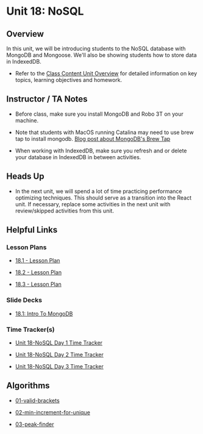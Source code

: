 # Unit 18: NoSQL

## Overview

In this unit, we will be introducing students to the NoSQL database with MongoDB and Mongoose. We'll also be showing students how to store data in IndexedDB.

  * Refer to the [Class Content Unit Overview](../../../01-Class-Content/18-NoSQL/README.md) for detailed information on key topics, learning objectives and homework.

## Instructor / TA Notes

* Before class, make sure you install MongoDB and Robo 3T on your machine. 

* Note that students with MacOS running Catalina may need to use brew tap to install mongodb. [Blog post about MongoDB's Brew Tap](https://www.mongodb.com/blog/post/mongodbs-official-brew-tap-now-open-and-flowing)

* When working with IndexedDB, make sure you refresh and or delete your database in IndexedDB in between activities.

## Heads Up

* In the next unit, we will spend a lot of time practicing performance optimizing techniques. This should serve as a transition into the React unit. If necessary, replace some activities in the next unit with review/skipped activities from this unit.

## Helpful Links

### Lesson Plans

  * [18.1 - Lesson Plan](01-Day_MongoDB/18.1-LESSON-PLAN.md)

  * [18.2 - Lesson Plan](02-Day_Mongoose/18.2-LESSON-PLAN.md)

  * [18.3 - Lesson Plan](03-Day_IndexedDB/18.3-LESSON-PLAN.md)

### Slide Decks

  * [18.1: Intro To MongoDB](https://docs.google.com/presentation/d/1JHT8-zZ-JWHg_zKDXEVy-leNegSipr26HBTNIEl3J3Y/edit?usp=sharing)

### Time Tracker(s)

  * [Unit 18-NoSQL Day 1 Time Tracker](https://docs.google.com/spreadsheets/d/1a4JbqI3NUd2qe6nKqYF_w5X0TXz7tG_TKXa1fcvuaXM/edit?usp=sharing)

  * [Unit 18-NoSQL Day 2 Time Tracker](https://docs.google.com/spreadsheets/d/1lICiFCUP4-tUDzW8lw64clnlr9OlhczRgVDer8eRZrU/edit?usp=sharing)

  * [Unit 18-NoSQL Day 3 Time Tracker](https://docs.google.com/spreadsheets/d/1a4JbqI3NUd2qe6nKqYF_w5X0TXz7tG_TKXa1fcvuaXM/edit?usp=sharing)

## Algorithms

  * [01-valid-brackets](../../../01-Class-Content/18-NoSQL/03-Algorithms/01-valid-brackets)

  * [02-min-increment-for-unique](../../../01-Class-Content/18-NoSQL/03-Algorithms/02-min-increment-for-unique)

  * [03-peak-finder](../../../01-Class-Content/18-NoSQL/03-Algorithms/03-peak-finder)
